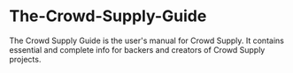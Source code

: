 # The-Crowd-Supply-Guide
The Crowd Supply Guide is the user's manual for Crowd Supply. It contains essential and complete info for backers and creators of Crowd Supply projects.
